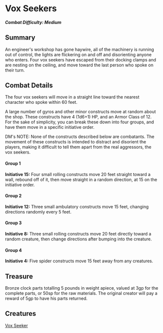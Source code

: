 # Vox Seekers

##### Combat Difficulty: Medium

## Summary

An engineer's workshop has gone haywire, all of the machinery is running out of control, the lights are flickering on and off and disorienting anyone who enters. Four vox seekers have escaped from their docking clamps and are nesting on the ceiling, and move toward the last person who spoke on their turn.

## Combat Details

The four vox seekers will move in a straight line toward the nearest character who spoke within 60 feet.

A large number of gyros and other minor constructs move at random about the shop. These constructs have 4 (1d6+1) HP, and an Armor Class of 12. For the sake of simplicity, you can break these down into four groups, and have them move in a specific initiative order.

DM's NOTE: None of the constructs described below are combatants. The movement of these constructs is intended to distract and disorient the players, making it difficult to tell them apart from the real aggressors, the vox seekers.

#### Group 1

**Initiative 15:** Four small rolling constructs move 20 feet straight toward a wall, rebound off of it, then move straight in a random direction, at 15 on the initiative order.

#### Group 2

**Initiative 12:** Three small ambulatory constructs move 15 feet, changing directions randomly every 5 feet.

#### Group 3

**Initiative 8:** Three small rolling constructs move 20 feet directly toward a random creature, then change directions after bumping into the creature.

#### Group 4

**Initiative 4:** Five spider constructs move 15 feet away from any creatures. 

## Treasure

Bronze clock parts totalling 5 pounds in weight apiece, valued at 3gp for the complete parts, or 50sp for the raw materials. The original creator will pay a reward of 5gp to have his parts returned.

## Creatures

[Vox Seeker](https://www.dndbeyond.com/monsters/vox-seeker)

